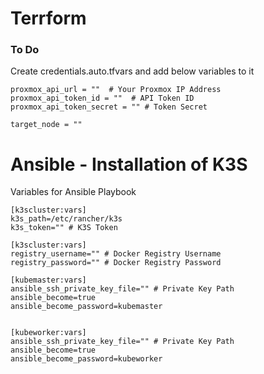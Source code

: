 # Terrform

### To Do
Create credentials.auto.tfvars and add below variables to it

    proxmox_api_url = ""  # Your Proxmox IP Address
    proxmox_api_token_id = ""  # API Token ID
    proxmox_api_token_secret = "" # Token Secret

    target_node = ""

# Ansible - Installation of K3S

Variables for Ansible Playbook

    [k3scluster:vars]
    k3s_path=/etc/rancher/k3s
    k3s_token="" # K3S Token

    [k3scluster:vars]
    registry_username="" # Docker Registry Username
    registry_password="" # Docker Registry Password

    [kubemaster:vars]
    ansible_ssh_private_key_file="" # Private Key Path
    ansible_become=true
    ansible_become_password=kubemaster


    [kubeworker:vars]
    ansible_ssh_private_key_file="" # Private Key Path
    ansible_become=true 
    ansible_become_password=kubeworker
